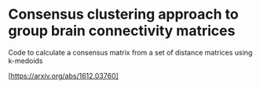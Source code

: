 # Consensus clustering approach to group brain connectivity matrices
Code to calculate a consensus matrix from a set of distance matrices using k-medoids

[https://arxiv.org/abs/1612.03760]



